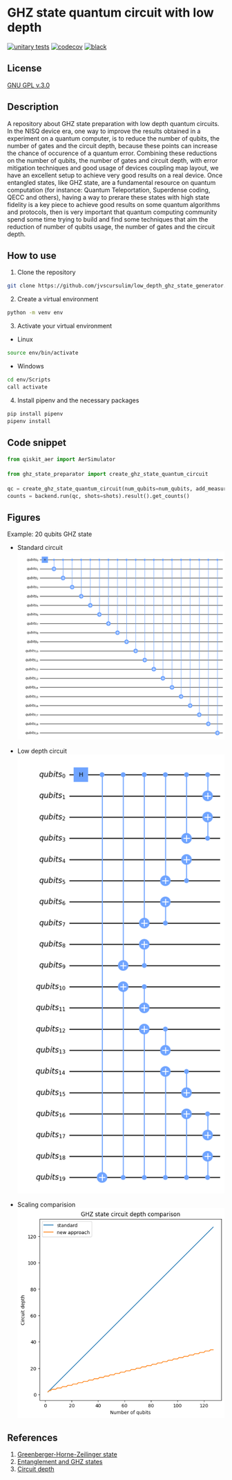 # GHZ state quantum circuit with low depth 

[![unitary tests](https://github.com/jvscursulim/low_depth_ghz_state_generator/actions/workflows/ci.yaml/badge.svg?branch=main)](https://github.com/jvscursulim/low_depth_ghz_state_generator/actions/workflows/ci.yaml)
[![codecov](https://codecov.io/gh/jvscursulim/low_depth_ghz_state_generator/branch/main/graph/badge.svg?token=tC7Umtn7Xj)](https://codecov.io/gh/jvscursulim/low_depth_ghz_state_generator)
[![black](https://img.shields.io/badge/code%20style-black-000000.svg)](https://github.com/psf/black)

## License

[GNU GPL v.3.0](https://github.com/jvscursulim/ghz_state_qc_with_low_depth/LICENSE)

## Description

A repository about GHZ state preparation with low depth quantum circuits. In the NISQ device era, one way to improve the results obtained in a experiment on a quantum computer, is to reduce the number of qubits, the number of gates and the circuit depth, because these points can increase the chance of occurence of a quantum error. Combining these reductions on the number of qubits, the number of gates and circuit depth, with error mitigation techniques and good usage of devices coupling map layout, we have an excellent setup to achieve very good results on a real device. Once entangled states, like GHZ state, are a fundamental resource on quantum computation (for instance: Quantum Teleportation, Superdense coding, QECC and others), having a way to prerare these states with high state fidelity is a key piece to achieve good results on some quantum algorithms and protocols, then is very important that quantum computing community spend some time trying to build and find some techniques that aim the reduction of number of qubits usage, the number of gates and the circuit depth.

## How to use

1. Clone the repository
```bash
git clone https://github.com/jvscursulim/low_depth_ghz_state_generator.git
```
2. Create a virtual environment
```bash
python -m venv env
```
3. Activate your virtual environment
* Linux
```bash
source env/bin/activate
``` 
* Windows
```bash
cd env/Scripts
call activate
```
4. Install pipenv and the necessary packages
```bash
pip install pipenv
pipenv install
```

## Code snippet

```python
from qiskit_aer import AerSimulator

from ghz_state_preparator import create_ghz_state_quantum_circuit

qc = create_ghz_state_quantum_circuit(num_qubits=num_qubits, add_measurements=True)
counts = backend.run(qc, shots=shots).result().get_counts()
```

## Figures

Example: 20 qubits GHZ state

* Standard circuit
![image](standard_ghz.png)


* Low depth circuit
![image](low_depth_ghz.png)


* Scaling comparision
![image](comparision.png)

## References

1. [Greenberger-Horne-Zeilinger state](https://en.wikipedia.org/wiki/Greenberger%E2%80%93Horne%E2%80%93Zeilinger_state)
2. [Entanglement and GHZ states](https://quantum-computing.ibm.com/lab/docs/iqx/guide/entanglement#ghz-states)
3. [Circuit depth](https://qiskit.org/documentation/apidoc/circuit.html)

